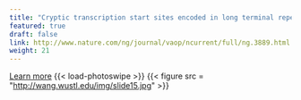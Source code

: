 ```yaml
---
title: "Cryptic transcription start sites encoded in long terminal repeats"
featured: true
draft: false
link: http://www.nature.com/ng/journal/vaop/ncurrent/full/ng.3889.html
weight: 21
---
```


[Learn more](http://www.nature.com/ng/journal/vaop/ncurrent/full/ng.3889.html)
{{< load-photoswipe >}}
{{< figure src = "http://wang.wustl.edu/img/slide15.jpg" >}}
